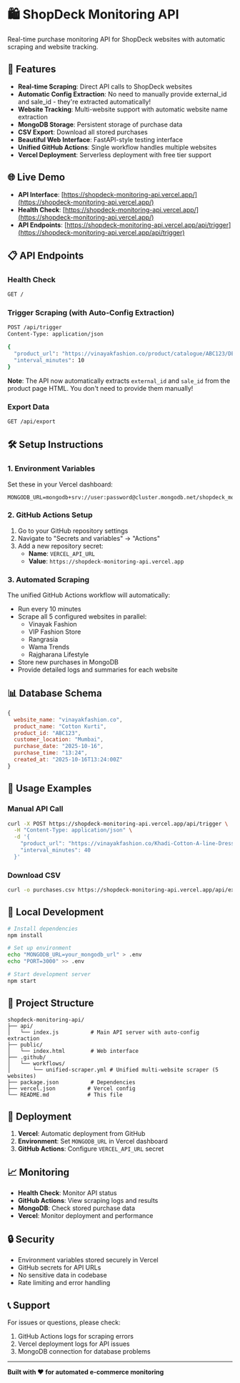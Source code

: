 # 🛍️ ShopDeck Monitoring API

Real-time purchase monitoring API for ShopDeck websites with automatic scraping and website tracking.

## 🚀 Features

- **Real-time Scraping**: Direct API calls to ShopDeck websites
- **Automatic Config Extraction**: No need to manually provide external_id and sale_id - they're extracted automatically!
- **Website Tracking**: Multi-website support with automatic website name extraction
- **MongoDB Storage**: Persistent storage of purchase data
- **CSV Export**: Download all stored purchases
- **Beautiful Web Interface**: FastAPI-style testing interface
- **Unified GitHub Actions**: Single workflow handles multiple websites
- **Vercel Deployment**: Serverless deployment with free tier support

## 🌐 Live Demo

- **API Interface**: [https://shopdeck-monitoring-api.vercel.app/](https://shopdeck-monitoring-api.vercel.app/)
- **Health Check**: [https://shopdeck-monitoring-api.vercel.app/](https://shopdeck-monitoring-api.vercel.app/)
- **API Endpoints**: [https://shopdeck-monitoring-api.vercel.app/api/trigger](https://shopdeck-monitoring-api.vercel.app/api/trigger)

## 📋 API Endpoints

### Health Check

```bash
GET /
```

### Trigger Scraping (with Auto-Config Extraction)

```bash
POST /api/trigger
Content-Type: application/json

{
  "product_url": "https://vinayakfashion.co/product/catalogue/ABC123/DEF456",
  "interval_minutes": 10
}
```

**Note**: The API now automatically extracts `external_id` and `sale_id` from the product page HTML. You don't need to provide them manually!

### Export Data

```bash
GET /api/export
```

## 🛠️ Setup Instructions

### 1. Environment Variables

Set these in your Vercel dashboard:

```env
MONGODB_URL=mongodb+srv://user:password@cluster.mongodb.net/shopdeck_monitoring
```

### 2. GitHub Actions Setup

1. Go to your GitHub repository settings
2. Navigate to "Secrets and variables" → "Actions"
3. Add a new repository secret:
   - **Name**: `VERCEL_API_URL`
   - **Value**: `https://shopdeck-monitoring-api.vercel.app`

### 3. Automated Scraping

The unified GitHub Actions workflow will automatically:

- Run every 10 minutes
- Scrape all 5 configured websites in parallel:
  - Vinayak Fashion
  - VIP Fashion Store
  - Rangrasia
  - Wama Trends
  - Rajgharana Lifestyle
- Store new purchases in MongoDB
- Provide detailed logs and summaries for each website

## 📊 Database Schema

```javascript
{
  website_name: "vinayakfashion.co",
  product_name: "Cotton Kurti",
  product_id: "ABC123",
  customer_location: "Mumbai",
  purchase_date: "2025-10-16",
  purchase_time: "13:24",
  created_at: "2025-10-16T13:24:00Z"
}
```

## 🎯 Usage Examples

### Manual API Call

```bash
curl -X POST https://shopdeck-monitoring-api.vercel.app/api/trigger \
  -H "Content-Type: application/json" \
  -d '{
    "product_url": "https://vinayakfashion.co/Khadi-Cotton-A-line-Dress/catalogue/MuBDATc1/7jlKiiGv",
    "interval_minutes": 40
  }'
```

### Download CSV

```bash
curl -o purchases.csv https://shopdeck-monitoring-api.vercel.app/api/export
```

## 🔧 Local Development

```bash
# Install dependencies
npm install

# Set up environment
echo "MONGODB_URL=your_mongodb_url" > .env
echo "PORT=3000" >> .env

# Start development server
npm start
```

## 📁 Project Structure

```
shopdeck-monitoring-api/
├── api/
│   └── index.js          # Main API server with auto-config extraction
├── public/
│   └── index.html        # Web interface
├── .github/
│   └── workflows/
│       └── unified-scraper.yml # Unified multi-website scraper (5 websites)
├── package.json          # Dependencies
├── vercel.json          # Vercel config
└── README.md            # This file
```

## 🚀 Deployment

1. **Vercel**: Automatic deployment from GitHub
2. **Environment**: Set `MONGODB_URL` in Vercel dashboard
3. **GitHub Actions**: Configure `VERCEL_API_URL` secret

## 📈 Monitoring

- **Health Check**: Monitor API status
- **GitHub Actions**: View scraping logs and results
- **MongoDB**: Check stored purchase data
- **Vercel**: Monitor deployment and performance

## 🔒 Security

- Environment variables stored securely in Vercel
- GitHub secrets for API URLs
- No sensitive data in codebase
- Rate limiting and error handling

## 📞 Support

For issues or questions, please check:

1. GitHub Actions logs for scraping errors
2. Vercel deployment logs for API issues
3. MongoDB connection for database problems

---

**Built with ❤️ for automated e-commerce monitoring**
